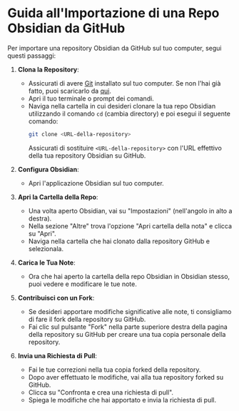# Guida all'Importazione di una Repo Obsidian da GitHub

Per importare una repository Obsidian da GitHub sul tuo computer, segui questi passaggi:

1. **Clona la Repository**:
   - Assicurati di avere [Git](https://git-scm.com/) installato sul tuo computer. Se non l'hai già fatto, puoi scaricarlo da [qui](https://git-scm.com/downloads).
   - Apri il tuo terminale o prompt dei comandi.
   - Naviga nella cartella in cui desideri clonare la tua repo Obsidian utilizzando il comando `cd` (cambia directory) e poi esegui il seguente comando:
     ```bash
     git clone <URL-della-repository>
     ```
     Assicurati di sostituire `<URL-della-repository>` con l'URL effettivo della tua repository Obsidian su GitHub.

2. **Configura Obsidian**:
   - Apri l'applicazione Obsidian sul tuo computer.

3. **Apri la Cartella della Repo**:
   - Una volta aperto Obsidian, vai su "Impostazioni" (nell'angolo in alto a destra).
   - Nella sezione "Altre" trova l'opzione "Apri cartella della nota" e clicca su "Apri".
   - Naviga nella cartella che hai clonato dalla repository GitHub e selezionala.

4. **Carica le Tua Note**:
   - Ora che hai aperto la cartella della repo Obsidian in Obsidian stesso, puoi vedere e modificare le tue note.

5. **Contribuisci con un Fork**:
   - Se desideri apportare modifiche significative alle note, ti consigliamo di fare il fork della repository su GitHub.
   - Fai clic sul pulsante "Fork" nella parte superiore destra della pagina della repository su GitHub per creare una tua copia personale della repository.

6. **Invia una Richiesta di Pull**:
   - Fai le tue correzioni nella tua copia forked della repository.
   - Dopo aver effettuato le modifiche, vai alla tua repository forked su GitHub.
   - Clicca su "Confronta e crea una richiesta di pull".
   - Spiega le modifiche che hai apportato e invia la richiesta di pull.
